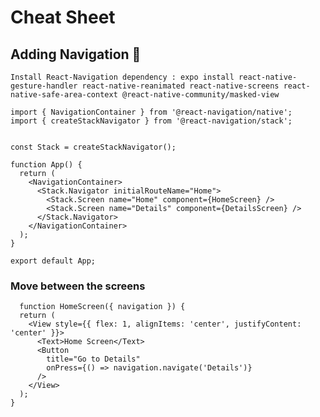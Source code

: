 # Cheat Sheet

## Adding Navigation 🏃

    Install React-Navigation dependency : expo install react-native-gesture-handler react-native-reanimated react-native-screens react-native-safe-area-context @react-native-community/masked-view
    
    import { NavigationContainer } from '@react-navigation/native';
    import { createStackNavigator } from '@react-navigation/stack';
    
    
    const Stack = createStackNavigator();

    function App() {
      return (
        <NavigationContainer>
          <Stack.Navigator initialRouteName="Home">
            <Stack.Screen name="Home" component={HomeScreen} />
            <Stack.Screen name="Details" component={DetailsScreen} />
          </Stack.Navigator>
        </NavigationContainer>
      );
    }

    export default App;
    
   ### Move between the screens
   
      function HomeScreen({ navigation }) {
      return (
        <View style={{ flex: 1, alignItems: 'center', justifyContent: 'center' }}>
          <Text>Home Screen</Text>
          <Button
            title="Go to Details"
            onPress={() => navigation.navigate('Details')}
          />
        </View>
      );
    }

    
